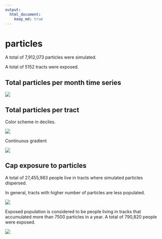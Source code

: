 ```yaml
---
output: 
  html_document:
    keep_md: true
---
```


# particles









<!-- ```{python} -->
<!-- import wget -->
<!-- from zipfile import ZipFile -->
<!-- import os -->

<!-- url = 'https://www2.census.gov/geo/tiger/TIGER2016/TRACT/tl_2016_48_tract.zip' -->
<!-- wget.download(url, os.path.expanduser('~/tmp')) -->
<!-- file_name = os.path.expanduser('~/tmp/tl_2016_48_tract.zip') -->
<!-- ZipFile(file_name, 'r').extractall(os.path.expanduser('~/tmp/tl_2016_48_tract/')) -->
<!-- os.system("ls ~/tmp/tl_2016_48_tract/") -->
<!-- ``` -->













A total of 7,912,073 particles were simulated.

A total of 5152 tracts were exposed.

## Total particles per month time series

![](concentration_files/figure-html/unnamed-chunk-10-1.png)<!-- -->

## Total particles per tract

Color scheme in deciles.

![](concentration_files/figure-html/unnamed-chunk-11-1.png)<!-- -->

Continuous gradient

![](concentration_files/figure-html/unnamed-chunk-12-1.png)<!-- -->

<!-- ## Monthly mean flares per tract -->

<!-- ```{r} -->
<!-- tracts_sf %>%  -->
<!--   left_join(flares %>%  -->
<!--               group_by(GEOID, yyyy_mm) %>%  -->
<!--               summarise(flares = sum(flares, na.rm = T)) %>%  -->
<!--               group_by(GEOID) %>%  -->
<!--               summarise(mu_flares = mean(flares, na.rm = T))) %>%  -->
<!--   filter(!is.na(mu_flares)) %>%  -->
<!-- ggplot() +  -->
<!--   geom_sf(data = filter(states_sf, ID == "texas")) +  -->
<!--   geom_sf(aes(fill = mu_flares), colour = NA, lwd = 0) + -->
<!--   theme_map() -->
<!-- ``` -->



## Cap exposure to particles

A total of 27,455,983 people live in tracts where simulated particles dispersed.

In general, tracts with higher number of particles are less populated. 

![](concentration_files/figure-html/unnamed-chunk-14-1.png)<!-- -->



Exposed population is considered to be people living in tracks that accumulated more than 7500 particles in a year. A total of 790,820 people were exposed.

![](concentration_files/figure-html/unnamed-chunk-16-1.png)<!-- -->




<!-- ```{r, include=FALSE} -->
<!-- flares_cbsa <- flares %>% -->
<!--   group_by(yyyy_mm, cbsa) %>% -->
<!--   summarise(flares = sum(flares)) -->
<!-- myPalette <- colorRampPalette(rev(brewer.pal(11, "Spectral"))) -->
<!-- sc <- scale_color_gradientn(colours = myPalette(100), -->
<!--                              limits=c(min(flares_cbsa$flares), -->
<!--                                       max(flares_cbsa$flares))) -->

<!-- cbsa_flares_ts <- list() -->
<!-- cbsa_sf %<>% -->
<!--   arrange(desc(flares_per_cap)) -->
<!-- #i = 1 -->
<!-- for(i in 1:nrow(cbsa_sf)) { -->
<!--   cbsa_ <- cbsa_sf$cbsa[i] -->
<!--   cbsa_name_ <- cbsa_sf$cbsa_name[i] -->
<!--   flares_per_cap_ <- cbsa_sf$flares_per_cap[i] -->

<!--   map <- cbsa_sf %>% -->
<!--     filter(cbsa == cbsa_) %>% -->
<!--     ggplot() + -->
<!--     geom_sf(data = filter(states_sf, ID == "texas")) + -->
<!--     geom_sf(aes(fill = cbsa_)) + -->
<!--     theme_map() + -->
<!--     theme(legend.position = "none") + -->
<!--     labs(title = "flares per cap:", -->
<!--          subtitle = round(flares_per_cap_, digits = 2)) -->

<!--   ts <- flares_cbsa %>% -->
<!--     filter(cbsa == cbsa_) %>% -->
<!--     ggplot() + -->
<!--     geom_point(aes(x = ym(yyyy_mm), y = flares, color = flares)) + -->
<!--     geom_line(aes(x = ym(yyyy_mm), y = flares, color = flares)) + -->
<!--     sc + -->
<!--     theme_cowplot() + -->
<!--     xlim(c(min(ym(flares_cbsa$yyyy_mm)), max(ym(flares_cbsa$yyyy_mm)))) + -->
<!--     theme(legend.position = "none") + -->
<!--     labs(title = cbsa_name_, x = "") -->

<!--   cbsa_flares_ts[[i]] <- plot_grid(map, ts, ncol = 2, rel_widths = c(0.2, 0.8)) -->
<!-- } -->
<!-- cbsa_flares_ts <- marrangeGrob(cbsa_flares_ts, -->
<!--                            nrow = 3, ncol = 1, -->
<!--                            left = "", top = "CBSA's sorted by flares per capita") -->
<!-- ggsave("./flares_output/cbsa_flares_ts.pdf", -->
<!--        cbsa_flares_ts, width = 15, height = 25, units = "cm") -->
<!-- ``` -->
